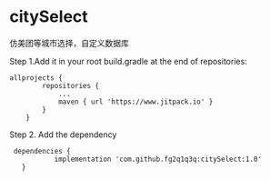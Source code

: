 # citySelect
仿美团等城市选择，自定义数据库

Step 1.Add it in your root build.gradle at the end of repositories:
```
allprojects {
		repositories {
			...
			maven { url 'https://www.jitpack.io' }
		}
	}
  ```
  Step 2. Add the dependency
 ``` 
  dependencies {
	        implementation 'com.github.fg2q1q3q:citySelect:1.0'
	}
  ```
